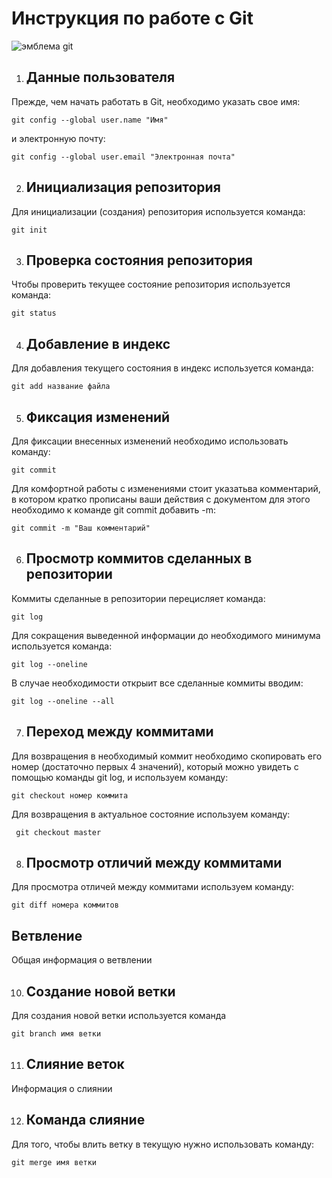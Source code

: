 # **Инструкция по работе с Git**

![эмблема git](Git.png)

1. ## Данные пользователя

Прежде, чем начать работать в Git, необходимо указать свое имя:

    git config --global user.name "Имя"

и электронную почту:

    git config --global user.email "Электронная почта"

2. ## Инициализация репозитория

Для инициализации (создания) репозитория используется команда:

    git init

3. ## Проверка состояния репозитория

Чтобы проверить текущее состояние репозитория используется команда: 

    git status

4. ## Добавление в индекс

Для добавления текущего состояния в индекс используется команда:

    git add название файла

5. ## Фиксация изменений

Для фиксации внесенных изменений необходимо использовать команду:

    git commit

Для комфортной работы с изменениями стоит указатьва комментарий, в котором кратко прописаны ваши действия с документом для этого необходимо к команде git commit добавить -m:

    git commit -m "Ваш комментарий"
    
6. ## Просмотр коммитов сделанных в репозитории

Коммиты сделанные в репозитории перецисляет команда:

    git log

Для сокращения выведенной информации до необходимого минимума используется команда:

    git log --oneline

В случае необходимости открыит все сделанные коммиты вводим:

    git log --oneline --all

7. ## Переход между коммитами

Для возвращения в необходимый коммит необходимо скопировать его номер (достаточно первых 4 значений), который можно увидеть с помощью команды git log, и используем команду:

    git checkout номер коммита

Для возвращения в актуальное состояние используем команду:

     git checkout master

8. ## Просмотр отличий между коммитами

Для просмотра отличей между коммитами используем команду:

    git diff номера коммитов

## Ветвление

Общая информация о ветвлении

10. ## Создание новой ветки

Для создания новой ветки используется команда

    git branch имя ветки

11. ## Слияние веток

Информация о слиянии

12. ## Команда слияние

Для того, чтобы влить ветку в текущую нужно использовать команду:

    git merge имя ветки

